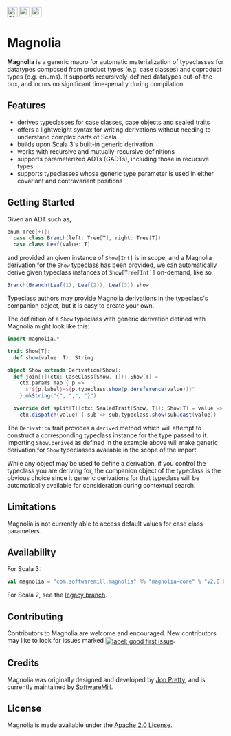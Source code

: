 [<img alt="GitHub Workflow" src="https://img.shields.io/github/workflow/status/softwaremill/magnolia/Build/main?style=for-the-badge" height="24">](https://github.com/softwaremill/magnolia/actions)
[<img src="https://img.shields.io/badge/gitter-discuss-f00762?style=for-the-badge" height="24">](https://gitter.im/softwaremill/magnolia)
[<img src="https://img.shields.io/maven-central/v/com.softwaremill.magnolia/magnolia-core_3?color=2465cd&style=for-the-badge" height="24">](https://search.maven.org/artifact/com.softwaremill.magnolia/magnolia-core_3)

# Magnolia

__Magnolia__ is a generic macro for automatic materialization of typeclasses for datatypes composed from product types (e.g. case classes) and coproduct types (e.g. enums). It supports recursively-defined datatypes out-of-the-box, and incurs no significant time-penalty during compilation.

## Features

 - derives typeclasses for case classes, case objects and sealed traits
 - offers a lightweight syntax for writing derivations without needing to understand complex parts of Scala
 - builds upon Scala 3's built-in generic derivation
 - works with recursive and mutually-recursive definitions
 - supports parameterized ADTs (GADTs), including those in recursive types
 - supports typeclasses whose generic type parameter is used in either covariant and contravariant positions

## Getting Started

Given an ADT such as,
```scala
enum Tree[+T]:
  case class Branch(left: Tree[T], right: Tree[T])
  case class Leaf(value: T)
```
and provided an given instance of `Show[Int]` is in scope, and a Magnolia derivation for the `Show` typeclass
has been provided, we can automatically derive given typeclass instances of `Show[Tree[Int]]` on-demand, like
so,
```scala
Branch(Branch(Leaf(1), Leaf(2)), Leaf(3)).show
```
Typeclass authors may provide Magnolia derivations in the typeclass's companion object, but it is easy to create
your own.

The definition of a `Show` typeclass with generic derivation defined with Magnolia might look like this:
```scala
import magnolia.*

trait Show[T]:
  def show(value: T): String

object Show extends Derivation[Show]:
  def join[T](ctx: CaseClass[Show, T]): Show[T] =
    ctx.params.map { p =>
      s"${p.label}=${p.typeclass.show(p.dereference(value))}"
    }.mkString("{", ",", "}")

  override def split[T](ctx: SealedTrait[Show, T]): Show[T] = value =>
    ctx.dispatch(value) { sub => sub.typeclass.show(sub.cast(value))
```

The `Derivation` trait provides a `derived` method which will attempt to construct a corresponding typeclass
instance for the type passed to it. Importing `Show.derived` as defined in the example above will make generic
derivation for `Show` typeclasses available in the scope of the import.

While any object may be used to define a derivation, if you control the typeclass you are deriving for, the
companion object of the typeclass is the obvious choice since it generic derivations for that typeclass will
be automatically available for consideration during contextual search.

## Limitations

Magnolia is not currently able to access default values for case class parameters.

## Availability

For Scala 3:

```scala
val magnolia = "com.softwaremill.magnolia" %% "magnolia-core" % "v2.0.0-M3"
```

For Scala 2, see the [legacy branch](https://github.com/softwaremill/magnolia/tree/legacy).

## Contributing

Contributors to Magnolia are welcome and encouraged. New contributors may like to look for issues marked
<a href="https://github.com/softwaremill/magnolia/labels/good%20first%20issue"><img alt="label: good first issue"
src="https://img.shields.io/badge/-good%20first%20issue-67b6d0.svg" valign="middle"></a>.

## Credits

Magnolia was originally designed and developed by [Jon Pretty](https://github.com/propensive), and is currently
maintained by [SoftwareMill](https://softwaremill.com).

## License

Magnolia is made available under the [Apache 2.0 License](/license.md).

